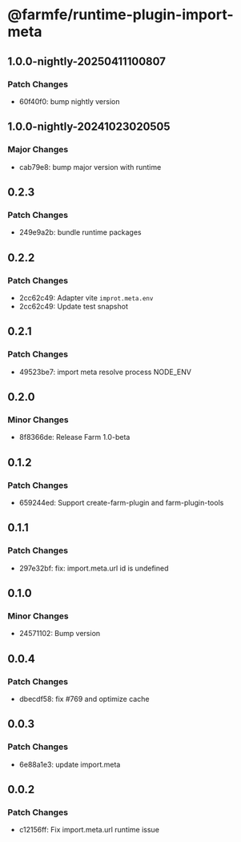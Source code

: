 # @farmfe/runtime-plugin-import-meta

## 1.0.0-nightly-20250411100807

### Patch Changes

- 60f40f0: bump nightly version

## 1.0.0-nightly-20241023020505

### Major Changes

- cab79e8: bump major version with runtime

## 0.2.3

### Patch Changes

- 249e9a2b: bundle runtime packages

## 0.2.2

### Patch Changes

- 2cc62c49: Adapter vite `improt.meta.env`
- 2cc62c49: Update test snapshot

## 0.2.1

### Patch Changes

- 49523be7: import meta resolve process NODE_ENV

## 0.2.0

### Minor Changes

- 8f8366de: Release Farm 1.0-beta

## 0.1.2

### Patch Changes

- 659244ed: Support create-farm-plugin and farm-plugin-tools

## 0.1.1

### Patch Changes

- 297e32bf: fix: import.meta.url id is undefined

## 0.1.0

### Minor Changes

- 24571102: Bump version

## 0.0.4

### Patch Changes

- dbecdf58: fix #769 and optimize cache

## 0.0.3

### Patch Changes

- 6e88a1e3: update import.meta

## 0.0.2

### Patch Changes

- c12156ff: Fix import.meta.url runtime issue

